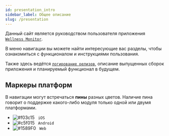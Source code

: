 ```yaml
---
id: presentation_intro
sidebar_label: Общее описание
slug: /presentation
---
```


Данный сайт является руководством пользователя приложения [`Wellness Monitor`](https://wellness.a2rd.com).

В меню навигации вы можете найти интересующие вас разделы, чтобы ознакомиться с функционалом и инструкциями пользования.

Также здесь ведётся [`логирование релизов`](/docs/presentation/release_notes), описание выпущенных сборок приложения и планируемый функционал в будущем.

## Маркеры платформ

В навигации могут встречаться **пины** разных цветов. Наличие пина говорит о поддержке какого-либо модуля только одной или двумя платформами.

- ![#f03c15](https://via.placeholder.com/15/000000/000000?text=+) ` iOS`
- ![#c5f015](https://via.placeholder.com/15/c5f015/000000?text=+) ` Android`
- ![#1589F0](https://via.placeholder.com/15/1589F0/000000?text=+) ` Web`
